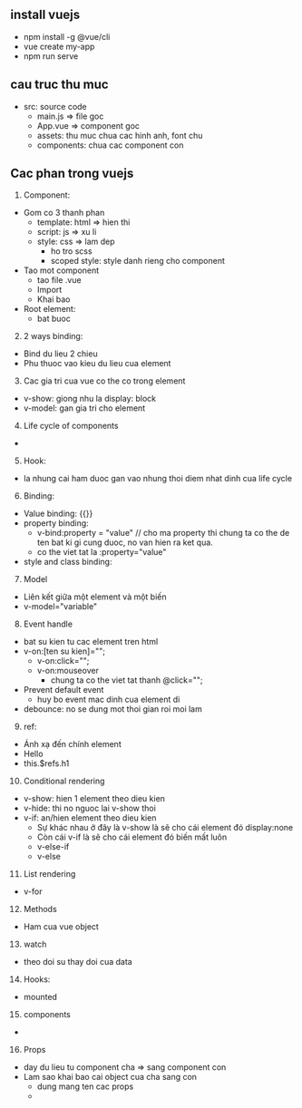 ## install vuejs
- npm install -g @vue/cli
- vue create my-app
- npm run serve

## cau truc thu muc
- src: source code
  + main.js => file goc
  + App.vue => component goc
  + assets: thu muc chua cac hinh anh, font chu
  + components: chua cac component con
 ## Cac phan trong vuejs
1. Component:
  - Gom co 3 thanh phan
    + template: html => hien thi
    + script: js => xu li
    + style: css => lam dep
      * ho tro scss
      * scoped style: style danh rieng cho component
  - Tao mot component
    + tao file .vue
    + Import 
    + Khai bao
  - Root element:
    + bat buoc

2. 2 ways binding:
  - Bind du lieu 2 chieu
  - Phu thuoc vao kieu du lieu cua element

3. Cac gia tri cua vue co the co trong element
  - v-show: giong nhu la display: block
  - v-model: gan gia tri cho element

4. Life cycle of components
  - 

5. Hook: 
  - la nhung cai ham duoc gan vao nhung thoi diem nhat dinh cua life cycle

6. Binding: 
  - Value binding: {{}}
  - property binding: 
    + v-bind:property = "value" // cho ma property thi chung ta co the de ten bat ki gi cung duoc, no van hien ra ket qua.
    + co the viet tat la :property="value"
  - style and class binding:
7. Model
  - Liên kết giữa một element và một biến
  - v-model="variable"

8. Event handle
  - bat su kien tu cac element tren html
  - v-on:[ten su kien]="";
    + v-on:click="";
    + v-on:mouseover
      * chung ta co the viet tat thanh @click="";
  - Prevent default event
    + huy bo event mac dinh cua element di
  - debounce: no se dung mot thoi gian roi moi lam

9. ref:
  - Ánh xạ đến chính element
  - <hh11 ref="h1">Hello</h11>
  - this.$refs.h1

10. Conditional rendering
  - v-show: hien 1 element theo dieu kien
  - v-hide: thi no nguoc lai v-show thoi
  - v-if: an/hien element theo dieu kien
    + Sự khác nhau ở đây là v-show là sẽ cho cái element đó display:none
    + Còn cái v-if là sẽ cho cái element đó biến mất luôn
    + v-else-if
    + v-else

11. List rendering
  - v-for
  
12. Methods
  - Ham cua vue object

13. watch
  - theo doi su thay doi cua data

14. Hooks:
  - mounted


15. components
  - 

16. Props
  - day du lieu tu component cha => sang component con
  - Lam sao khai bao cai object cua cha sang con
    + dung mang ten cac props
    + 